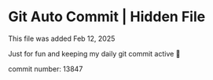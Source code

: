 # Git Auto Commit | Hidden File

This file was added Feb 12, 2025

Just for fun and keeping my daily git commit active 🤪

commit number: 13847
